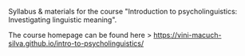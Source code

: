 Syllabus & materials for the course "Introduction to psycholinguistics: Investigating linguistic meaning".

The course homepage can be found here > https://vini-macuch-silva.github.io/intro-to-psycholinguistics/
